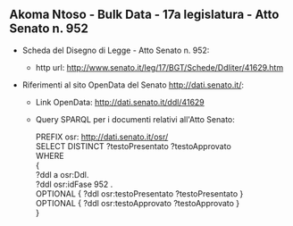 ## Akoma Ntoso - Bulk Data - 17a legislatura - Atto Senato n. 952 ##

* Scheda del Disegno di Legge - Atto Senato n. 952:
	* http url: http://www.senato.it/leg/17/BGT/Schede/Ddliter/41629.htm

* Riferimenti al sito OpenData del Senato http://dati.senato.it/:
	* Link OpenData: http://dati.senato.it/ddl/41629
	* Query SPARQL per i documenti relativi all'Atto Senato:

        PREFIX osr: <http://dati.senato.it/osr/>  
		SELECT DISTINCT ?testoPresentato ?testoApprovato  
		WHERE  
		{  
		    ?ddl a osr:Ddl.  
		    ?ddl osr:idFase 952 .  
		    OPTIONAL { ?ddl osr:testoPresentato ?testoPresentato }  
		    OPTIONAL { ?ddl osr:testoApprovato ?testoApprovato }  
		}
		
